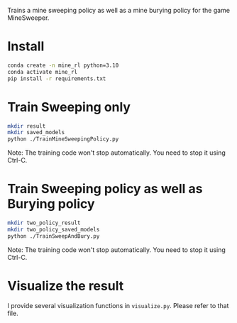Trains a mine sweeping policy as well as a mine burying policy for the game MineSweeper.

# Install
```bash
conda create -n mine_rl python=3.10
conda activate mine_rl
pip install -r requirements.txt
```

# Train Sweeping only
```bash
mkdir result
mkdir saved_models
python ./TrainMineSweepingPolicy.py
```

Note: The training code won't stop automatically. You need to stop it using Ctrl-C.

# Train Sweeping policy as well as Burying policy
```bash
mkdir two_policy_result
mkdir two_policy_saved_models
python ./TrainSweepAndBury.py
```

Note: The training code won't stop automatically. You need to stop it using Ctrl-C.

# Visualize the result
I provide several visualization functions in `visualize.py`. Please refer to that file.
